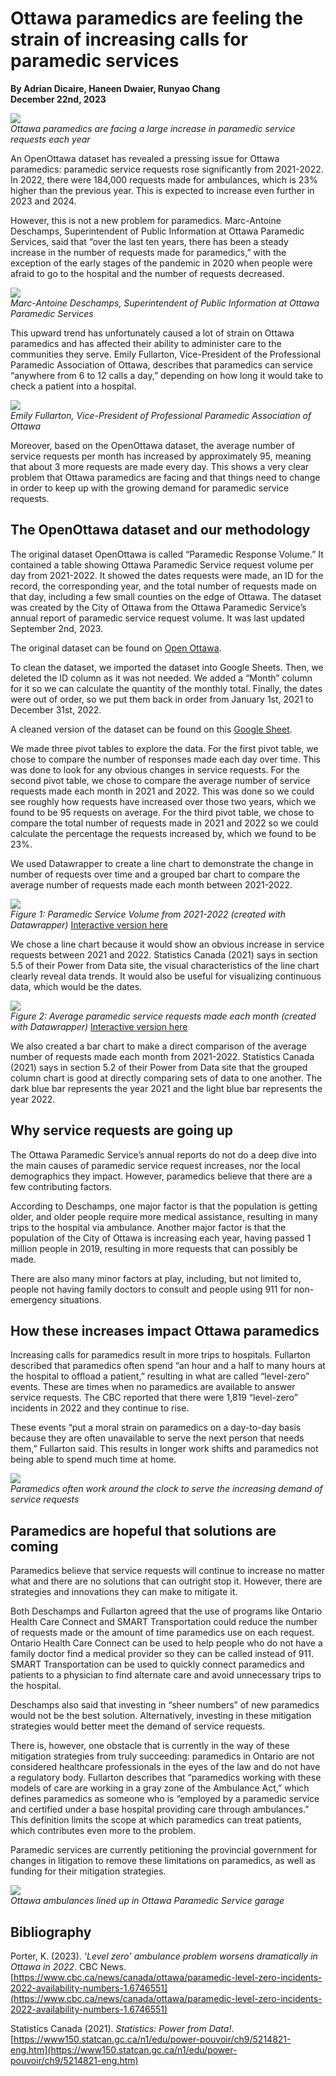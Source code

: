 # Ottawa paramedics are feeling the strain of increasing calls for paramedic services

**By Adrian Dicaire, Haneen Dwaier, Runyao Chang**<br>
**December 22nd, 2023**

![](ottawa_paramedic_services.jpg)<br>
*Ottawa paramedics are facing a large increase in paramedic service requests each year*

An OpenOttawa dataset has revealed a pressing issue for Ottawa paramedics: paramedic service requests rose significantly from 2021-2022. In 2022, there were 184,000 requests made for ambulances, which is 23% higher than the previous year. This is expected to increase even further in 2023 and 2024.

However, this is not a new problem for paramedics. Marc-Antoine Deschamps, Superintendent of Public Information at Ottawa Paramedic Services, said that “over the last ten years, there has been a steady increase in the number of requests made for paramedics,” with the exception of the early stages of the pandemic in 2020 when people were afraid to go to the hospital and the number of requests decreased. 

![](marc_antoine_deschamps.jpg)<br>
*Marc-Antoine Deschamps, Superintendent of Public Information at Ottawa Paramedic Services*

This upward trend has unfortunately caused a lot of strain on Ottawa paramedics and has affected their ability to administer care to the communities they serve. Emily Fullarton, Vice-President of the Professional Paramedic Association of Ottawa, describes that paramedics can service “anywhere from 6 to 12 calls a day,” depending on how long it would take to check a patient into a hospital. 

![](emily_fullarton.jpg)<br>
*Emily Fullarton, Vice-President of Professional Paramedic Association of Ottawa*

Moreover, based on the OpenOttawa dataset, the average number of service requests per month has increased by approximately 95, meaning that about 3 more requests are made every day. This shows a very clear problem that Ottawa paramedics are facing and that things need to change in order to keep up with the growing demand for paramedic service requests. 

## The OpenOttawa dataset and our methodology

The original dataset OpenOttawa is called “Paramedic Response Volume.” It contained a table  showing Ottawa Paramedic Service request volume per day from 2021-2022. It showed the dates requests were made, an ID for the record, the corresponding year, and the total number of requests made on that day, including a few small counties on the edge of Ottawa. The dataset was created by the City of Ottawa from the Ottawa Paramedic Service’s annual report of paramedic service request volume. It was last updated September 2nd, 2023.

The original dataset can be found on [Open Ottawa](https://open.ottawa.ca/datasets/ottawa::paramedic-response-volume/explore?showTable=true).

To clean the dataset, we imported the dataset into Google Sheets. Then, we deleted the ID column as it was not needed. We added a “Month” column for it so we can calculate the quantity of the monthly total. Finally, the dates were out of order, so we put them back in order from January 1st, 2021 to December 31st, 2022. 

A cleaned version of the dataset can be found on this [Google Sheet](https://docs.google.com/spreadsheets/d/19XnjsFxXh5_FS6KKuQKs_lKl5RkfD3qzbWdRNqJkTCw/edit?usp=sharing).

We made three pivot tables to explore the data. For the first pivot table, we chose to compare the number of responses made each day over time. This was done to look for any obvious changes in service requests. For the second pivot table, we chose to compare the average number of service requests made each month in 2021 and 2022. This was done so we could see roughly how requests have increased over those two years, which we found to be 95 requests on average. For the third pivot table, we chose to compare the total number of requests made in 2021 and 2022 so we could calculate the percentage the requests increased by, which we found to be 23%.

We used Datawrapper to create a line chart to demonstrate the change in number of requests over time and a grouped bar chart to compare the average number of requests made each month between 2021-2022.

![](service_volume_over_time.png)<br>
*Figure 1: Paramedic Service Volume from 2021-2022 (created with Datawrapper)*
[Interactive version here](https://datawrapper.dwcdn.net/ZV0KH/7/)

We chose a line chart because it would show an obvious increase in service requests between 2021 and 2022. Statistics Canada (2021) says in section 5.5 of their Power from Data site, the visual characteristics of the line chart clearly reveal data trends. It would also be useful for visualizing continuous data, which would be the dates.

![](average_requests_per_month.png)<br>
*Figure 2: Average paramedic service requests made each month (created with Datawrapper)*
[Interactive version here](https://datawrapper.dwcdn.net/7Zkfh/6/)

We also created a bar chart to make a direct comparison of the average number of requests made each month from 2021-2022. Statistics Canada (2021) says in section 5.2 of their Power from Data site that the grouped column chart is good at directly comparing sets of data to one another. The dark blue bar represents the year 2021 and the light blue bar represents the year 2022.

## Why service requests are going up

The Ottawa Paramedic Service’s annual reports do not do a deep dive into the main causes of paramedic service request increases, nor the local demographics they impact. However, paramedics believe that there are a few contributing factors. 

According to Deschamps, one major factor is that the population is getting older, and older people require more medical assistance, resulting in many trips to the hospital via ambulance. Another major factor is that the population of the City of Ottawa is increasing each year, having passed 1 million people in 2019, resulting in more requests that can possibly be made. 

There are also many minor factors at play, including, but not limited to, people not having family doctors to consult and people using 911 for non-emergency situations.

## How these increases impact Ottawa paramedics

Increasing calls for paramedics result in more trips to hospitals. Fullarton described that paramedics often spend “an hour and a half to many hours at the hospital to offload a patient,” resulting in what are called “level-zero” events. These are times when no paramedics are available to answer service requests. The CBC reported that there were 1,819 “level-zero” incidents in 2022 and they continue to rise. 

These events “put a moral strain on paramedics on a day-to-day basis because they are often unavailable to serve the next person that needs them,” Fullarton said. This results in longer work shifts and paramedics not being able to spend much time at home.

![](ambulance_garage.jpg)<br>
*Paramedics often work around the clock to serve the increasing demand of service requests*<br>

## Paramedics are hopeful that solutions are coming

Paramedics believe that service requests will continue to increase no matter what and there are no solutions that can outright stop it. However, there are strategies and innovations they can make to mitigate it.

Both Deschamps and Fullarton agreed that the use of programs like Ontario Health Care Connect and SMART Transportation could reduce the number of requests made or the amount of time paramedics use on each request. Ontario Health Care Connect can be used to help people who do not have a family doctor find a medical provider so they can be called instead of 911. SMART Transportation can be used to quickly connect paramedics and patients to a physician to find alternate care and avoid unnecessary trips to the hospital.

Deschamps also said that investing in “sheer numbers” of new paramedics would not be the best solution. Alternatively, investing in these mitigation strategies would better meet the demand of service requests.

There is, however, one obstacle that is currently in the way of these mitigation strategies from truly succeeding: paramedics in Ontario are not considered healthcare professionals in the eyes of the law and do not have a regulatory body. Fullarton describes that “paramedics working with these models of care are working in a gray zone of the Ambulance Act,” which defines paramedics as someone who is “employed by a paramedic service and certified under a base hospital providing care through ambulances.” This definition limits the scope at which paramedics can treat patients, which contributes even more to the problem.

Paramedic services are currently petitioning the provincial government for changes in litigation to remove these limitations on paramedics, as well as funding for their mitigation strategies.

![](ottawa_ambulances.jpg)<br>
*Ottawa ambulances lined up in Ottawa Paramedic Service garage*

## Bibliography

Porter, K. (2023). *'Level zero' ambulance problem worsens dramatically in Ottawa in 2022*. CBC News. [https://www.cbc.ca/news/canada/ottawa/paramedic-level-zero-incidents-2022-availability-numbers-1.6746551](https://www.cbc.ca/news/canada/ottawa/paramedic-level-zero-incidents-2022-availability-numbers-1.6746551)

Statistics Canada (2021). *Statistics: Power from Data!*. [https://www150.statcan.gc.ca/n1/edu/power-pouvoir/ch9/5214821-eng.htm](https://www150.statcan.gc.ca/n1/edu/power-pouvoir/ch9/5214821-eng.htm)

